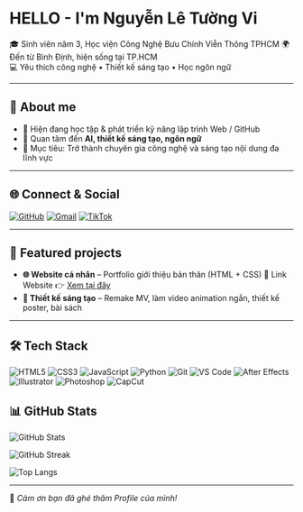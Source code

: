 # HELLO - I'm Nguyễn Lê Tường Vi


🎓 Sinh viên năm 3, Học viện Công Nghệ Bưu Chính Viễn Thông TPHCM 
🌍 Đến từ Bình Định, hiện sống tại TP.HCM  
💻 Yêu thích công nghệ • Thiết kế sáng tạo • Học ngôn ngữ  


---


## 🚀 About me
- 🔭 Hiện đang học tập & phát triển kỹ năng lập trình Web / GitHub 
- 🌱 Quan tâm đến **AI, thiết kế sáng tạo, ngôn ngữ**  
- 🎯 Mục tiêu: Trở thành chuyên gia công nghệ và sáng tạo nội dung đa lĩnh vực  


---


## 🌐 Connect & Social
[![GitHub](https://img.shields.io/badge/GitHub-333?style=for-the-badge&logo=github&logoColor=white)](https://github.com/tuongvi-bit)
[![Gmail](https://img.shields.io/badge/Gmail-D14836?style=for-the-badge&logo=gmail&logoColor=white)](mailto:n23dcpt114@studen.ptihcm.edu.vn)
[![TikTok](https://img.shields.io/badge/TikTok-000000?style=for-the-badge&logo=tiktok&logoColor=white)](https://tiktok.com/giabohuongngoai)


---


## 📌 Featured projects
- **🌐 Website cá nhân** – Portfolio giới thiệu bản thân (HTML + CSS)
    🔗 Link Website
👉 [Xem tại đây](https://tuongvi-bit.github.io/tuongvi-bit/) 
- **🎨 Thiết kế sáng tạo** – Remake MV, làm video animation ngắn, thiết kế poster, bài sách


---


## 🛠 Tech Stack
![HTML5](https://img.shields.io/badge/HTML5-E34F26?style=for-the-badge&logo=html5&logoColor=white)
![CSS3](https://img.shields.io/badge/CSS3-1572B6?style=for-the-badge&logo=css3&logoColor=white)
![JavaScript](https://img.shields.io/badge/JavaScript-323330?style=for-the-badge&logo=javascript&logoColor=F7DF1E)
![Python](https://img.shields.io/badge/Python-3776AB?style=for-the-badge&logo=python&logoColor=white)
![Git](https://img.shields.io/badge/Git-F05032?style=for-the-badge&logo=git&logoColor=white)
![VS Code](https://img.shields.io/badge/VS%20Code-007ACC?style=for-the-badge&logo=visualstudiocode&logoColor=white)
![After Effects](https://img.shields.io/badge/After%20Effects-9999FF?style=for-the-badge&logo=adobeaftereffects&logoColor=white)
![Illustrator](https://img.shields.io/badge/Illustrator-FF9A00?style=for-the-badge&logo=adobeillustrator&logoColor=white)
![Photoshop](https://img.shields.io/badge/Photoshop-31A8FF?style=for-the-badge&logo=adobephotoshop&logoColor=white)
![CapCut](https://img.shields.io/badge/CapCut-000000?style=for-the-badge&logo=capcut&logoColor=white)


## 📊 GitHub Stats

![GitHub Stats](https://github-readme-stats.vercel.app/api?username=tuongvi-bit&show_icons=true&theme=tokyonight)

![GitHub Streak](https://streak-stats.demolab.com/?user=KimTuyen-n23dcpt113&theme=tokyonight)

![Top Langs](https://github-readme-stats.vercel.app/api/top-langs/?username=KimTuyen-n23dcpt113&layout=compact&theme=tokyonight)


---

💬 *Cảm ơn bạn đã ghé thăm Profile của mình!*  
